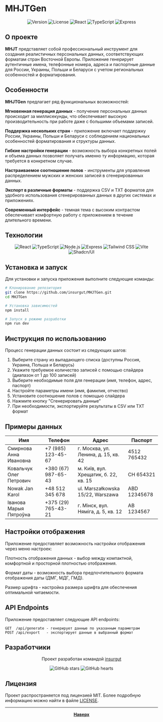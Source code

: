 # MHJTGen

<div align="center">
  
![Version](https://img.shields.io/badge/version-J1-blue.svg?style=for-the-badge&logo=semver&logoColor=white)
![License](https://img.shields.io/badge/license-MIT-green.svg?style=for-the-badge&logo=opensourceinitiative&logoColor=white)
![React](https://img.shields.io/badge/React-18.2.0-61DAFB.svg?style=for-the-badge&logo=react&logoColor=white)
![TypeScript](https://img.shields.io/badge/TypeScript-5.0.0-3178C6.svg?style=for-the-badge&logo=typescript&logoColor=white)
![Express](https://img.shields.io/badge/Express-4.18.2-000000.svg?style=for-the-badge&logo=express&logoColor=white)

</div>

## О проекте

**MHJT** представляет собой профессиональный инструмент для создания реалистичных персональных данных, соответствующих форматам стран Восточной Европы. Приложение генерирует аутентичные имена, телефонные номера, адреса и паспортные данные для России, Украины, Польши и Беларуси с учетом региональных особенностей и форматирования.

## Особенности

**MHJTGen** предлагает ряд функциональных возможностей:

**Мгновенная генерация данных** - получение персональных данных происходит за миллисекунды, что обеспечивает высокую производительность при работе даже с большими объемами записей.

**Поддержка нескольких стран** - приложение включает поддержку России, Украины, Польши и Беларуси с соблюдением национальных особенностей форматирования и структуры данных.

**Гибкие настройки генерации** - возможность выбора конкретных полей и объема данных позволяет получать именно ту информацию, которая требуется в конкретном случае.

**Настраиваемое соотношение полов** - инструменты для управления распределением мужских и женских записей в сгенерированных данных.

**Экспорт в различные форматы** - поддержка CSV и TXT форматов для удобного использования сгенерированных данных в других системах и приложениях.

**Современный интерфейс** - темная тема с высоким контрастом обеспечивает комфортную работу с приложением в течение длительного времени.

## Технологии

<div align="center">
  
![React](https://img.shields.io/badge/-React-61DAFB?style=flat-square&logo=react&logoColor=black)
![TypeScript](https://img.shields.io/badge/-TypeScript-3178C6?style=flat-square&logo=typescript&logoColor=white)
![Node.js](https://img.shields.io/badge/-Node.js-339933?style=flat-square&logo=nodedotjs&logoColor=white)
![Express](https://img.shields.io/badge/-Express-000000?style=flat-square&logo=express&logoColor=white)
![Tailwind CSS](https://img.shields.io/badge/-Tailwind_CSS-06B6D4?style=flat-square&logo=tailwindcss&logoColor=white)
![Vite](https://img.shields.io/badge/-Vite-646CFF?style=flat-square&logo=vite&logoColor=white)
![Shadcn/UI](https://img.shields.io/badge/-Shadcn/UI-000000?style=flat-square&logo=shadcnui&logoColor=white)

</div>

## Установка и запуск

Для установки и запуска приложения выполните следующие команды:

```bash
# Клонирование репозитория
git clone https://github.com/insurgut/MHJTGen.git
cd MHJTGen

# Установка зависимостей
npm install

# Запуск в режиме разработки
npm run dev
```

## Инструкция по использованию

Процесс генерации данных состоит из следующих шагов:

1. Выберите страну из выпадающего списка (доступны Россия, Украина, Польша и Беларусь)
2. Укажите требуемое количество записей с помощью слайдера (диапазон от 1 до 100 записей)
3. Выберите необходимые поля для генерации (имя, телефон, адрес, паспорт)
4. Настройте параметры имени (имя, фамилия, отчество)
5. Установите соотношение полов с помощью слайдера
6. Нажмите кнопку "Сгенерировать данные"
7. При необходимости, экспортируйте результаты в CSV или TXT формат

## Примеры данных

| Имя | Телефон | Адрес | Паспорт |
|-----|---------|-------|---------|
| Смирнова Анна Ивановна | +7 (985) 123-45-67 | г. Москва, ул. Ленина, д. 15, кв. 42 | 4512 765432 |
| Ковальчук Олег Петрович | +380 (67) 987-65-43 | м. Київ, вул. Хрещатик, б. 22, кв. 15 | СН 654321 |
| Nowak Jan Karol | +48 512 345 678 | ul. Marszałkowska 15/22, Warszawa | ABD 12345678 |
| Іванова Марыя Пятроўна | +375 (29) 765-43-21 | г. Мінск, вул. Няміга, д. 5, кв. 12 | AB 1234567 |

## Настройки отображения

Приложение предоставляет возможность настройки отображения через меню настроек:

Плотность отображения данных - выбор между компактной, комфортной и просторной плотностью отображения.

Формат даты - возможность выбора предпочтительного формата отображения даты (ДМГ, МДГ, ГМД).

Размер шрифта - настройка размера шрифта для обеспечения оптимальной читаемости.

## API Endpoints

Приложение предоставляет следующие API endpoints:

```
GET  /api/generate - генерирует данные по указанным параметрам
POST /api/export   - экспортирует данные в выбранный формат
```

## Разработчики

<div align="center">
  
Проект разработан командой [insurgut](https://github.com/insurgut)

![GitHub stars](https://img.shields.io/github/stars/insurgut/MHJTGen?style=social)
![GitHub hearts](https://img.shields.io/github/hearts/insurgut/MHJTGen?style=social)
</div>

## Лицензия

Проект распространяется под лицензией MIT. Более подробную информацию можно найти в файле [LICENSE](LICENSE).

---

<div align="center">
  
  **[Наверх](#MHJTGen)**
  
</div>
